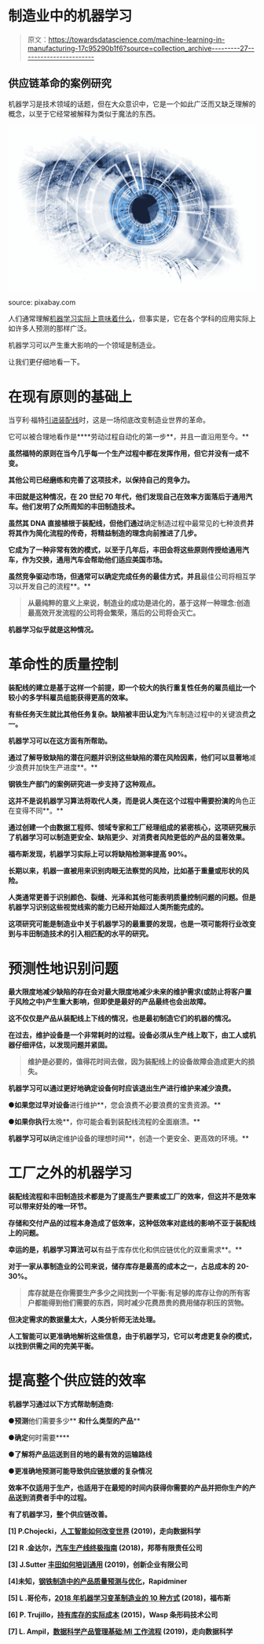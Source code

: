 # 制造业中的机器学习

> 原文：<https://towardsdatascience.com/machine-learning-in-manufacturing-17c95290b1f6?source=collection_archive---------27----------------------->

## 供应链革命的案例研究

机器学习是技术领域的话题，但在大众意识中，它是一个如此广泛而又缺乏理解的概念，以至于它经常被解释为类似于魔法的东西。

![](img/f587cf53d8bae1a01c72bd82c8f3b9f6.png)

source: pixabay.com

人们通常理解[机器学习实际上意味着什么](/how-artificial-intelligence-is-changing-the-world-343df8fe1d17)，但事实是，它在各个学科的应用实际上如许多人预测的那样广泛。

机器学习可以产生重大影响的一个领域是制造业。

让我们更仔细地看一下。

# 在现有原则的基础上

当亨利·福特[引进装配线](https://buntyllc.com/car-production-lines/)时，这是一场彻底改变制造业世界的革命。

它可以被合理地看作是****劳动过程自动化的第一步**，并且一直沿用至今。**

**虽然福特的原则在当今几乎每一个生产过程中都在发挥作用，但它并没有一成不变。**

**其他公司已经磨练和完善了这项技术，以保持自己的竞争力。**

**丰田就是这种情况，在 20 世纪 70 年代，他们发现自己在效率方面落后于通用汽车。他们发明了众所周知的丰田制造技术。**

**虽然其 DNA 直接植根于装配线，但他们通过**确定制造过程中最常见的七种浪费**并将其作为简化流程的传奇，将精益制造的理念向前推进了几步。**

**它成为了一种非常有效的模式，以至于几年后，丰田会将这些原则传授给通用汽车，作为交换，通用汽车会帮助他们适应美国市场。**

**虽然竞争驱动市场，但通常可以确定完成任务的最佳方式，并且**最佳公司将相互学习以开发自己的流程**。**

> **从最纯粹的意义上来说，制造业的成功是进化的，基于这样一种理念:创造最高效开发流程的公司将会繁荣，落后的公司将会灭亡。**

**机器学习似乎就是这种情况。**

# **革命性的质量控制**

**装配线的建立是基于这样一个前提，即一个较大的执行重复性任务的雇员组比一个较小的多学科雇员组能获得更高的效率。**

**有些任务天生就比其他任务复杂。**缺陷**被丰田认定为**汽车制造过程中的关键浪费**之一。**

**机器学习可以在这方面有所帮助。**

**通过了解导致缺陷的潜在问题并识别这些缺陷的潜在风险因素，他们可以显著地**减少浪费并加快生产进度**。**

**钢铁生产部门的案例研究进一步支持了这种观点。**

**这并不是说机器学习算法将取代人类，而是说人类在这个过程中需要扮演的**角色正在变得不同**。**

**通过创建一个由数据工程师、领域专家和工厂经理组成的紧密核心，这项研究展示了机器学习可以制造更安全、缺陷更少、对消费者风险更低的产品的显著效果。**

**福布斯发现，机器学习实际上可以将缺陷检测率提高 90%。**

**长期以来，机器一直被用来识别肉眼无法察觉的风险，比如基于重量或形状的风险。**

**人类通常更善于识别颜色、裂缝、光泽和其他可能表明质量控制问题的问题。但是机器学习识别这些视觉线索的能力已经开始超过人类所能完成的。**

**这项研究可能是制造业中关于机器学习的最重要的发现，也是一项可能将行业改变到与丰田制造技术的引入相匹配的水平的研究。**

# **预测性地识别问题**

**最大限度地减少缺陷的存在会对最大限度地减少未来的维护需求(或防止将客户置于风险之中)产生重大影响，但即使是最好的产品最终也会出故障。**

**这不仅仅是产品从装配线上下线的情况，也是最初制造它们的机器的情况。**

**在过去，**维护设备是一个非常耗时的过程**。设备必须从生产线上取下，由工人或机器仔细评估，以发现问题并紧固。**

> **维护是必要的，值得花时间去做，因为装配线上的设备故障会造成更大的损失。**

**机器学习可以通过更好地确定设备何时应该退出生产进行维护来减少浪费。**

**●如果您过早对设备**进行维护**，您会浪费不必要浪费的宝贵资源。**

**●如果你执行**太晚**，你可能会看到装配线流程的全面崩溃。**

**机器学习可以**确定维护设备的理想时间**，创造一个更安全、更高效的环境。**

# **工厂之外的机器学习**

**装配线流程和丰田制造技术都是为了提高生产要素或工厂的效率，但这并不是效率可以带来好处的唯一环节。**

**存储和交付产品的过程本身造成了低效率，这种低效率对底线的影响不亚于装配线上的问题。**

**幸运的是，机器学习算法可以**有益于库存优化和供应链优化的双重需求**。**

**对于一家从事制造业的公司来说，储存库存是最高的成本之一，占总成本的 20-30%。**

> **库存就是在你需要生产多少之间找到一个平衡:有足够的库存让你的所有客户都能得到他们需要的东西，同时减少花费昂贵的费用储存积压的货物。**

**但决定需求的数据量太大，人类分析师无法处理。**

**人工智能可以更准确地解析这些信息，由于机器学习，它可以考虑更复杂的模式，以找到供需之间的完美平衡。**

# **提高整个供应链的效率**

**机器学习通过以下方式帮助制造商:**

**●预测**他们需要多少** **和什么类型的产品****

**●确定**何时需要****

**●了解将产品运送到目的地的最有效的运输路线**

**●更准确地预测可能导致供应链放缓的复杂情况**

**效率不仅适用于生产，也适用于在最短的时间内获得你需要的产品并把你生产的产品送到消费者手中的过程。**

**有了机器学习，**整个供应链改善**。**

**[1] P.Chojecki，[人工智能如何改变世界](/how-artificial-intelligence-is-changing-the-world-343df8fe1d17) (2019)，走向数据科学**

**[2] R .金达尔，[汽车生产线终极指南](https://buntyllc.com/car-production-lines/) (2018)，邦蒂有限责任公司**

**[3] J.Sutter [丰田如何培训通用](https://channels.theinnovationenterprise.com/articles/how-toyota-trained-gm) (2019)，创新企业有限公司**

**[4]未知，[钢铁制造中的产品质量预测与优化](https://rapidminer.com/resource/quality-prediction-optimization-manufacturing/)，Rapidminer**

**[5] L .哥伦布，[2018 年机器学习变革制造业的 10 种方式](https://www.forbes.com/sites/louiscolumbus/2018/03/11/10-ways-machine-learning-is-revolutionizing-manufacturing-in-2018/#4a61cbf523ac) (2018)，福布斯**

**[6] P. Trujillo，[持有库存的实际成本](http://www.waspbarcode.com/buzz/real-cost-carrying-inventory/) (2015)，Wasp 条形码技术公司**

**[7] L. Ampil，[数据科学产品管理基础:Ml 工作流程](/basics-of-ai-product-management-orchestrating-the-ml-workflow-3601e0ff6baa) (2019)，走向数据科学**